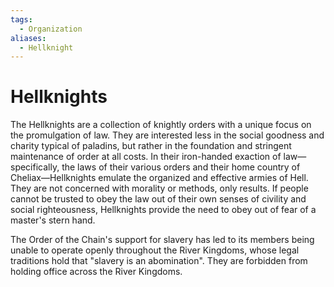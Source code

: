 ```yaml
---
tags:
  - Organization
aliases:
  - Hellknight
---
```

# Hellknights
The Hellknights are a collection of knightly orders with a unique focus on the promulgation of law. They are interested less in the social goodness and charity typical of paladins, but rather in the foundation and stringent maintenance of order at all costs. In their iron-handed exaction of law—specifically, the laws of their various orders and their home country of Cheliax—Hellknights emulate the organized and effective armies of Hell. They are not concerned with morality or methods, only results. If people cannot be trusted to obey the law out of their own senses of civility and social righteousness, Hellknights provide the need to obey out of fear of a master's stern hand.

The Order of the Chain's support for slavery has led to its members being unable to operate openly throughout the River Kingdoms, whose legal traditions hold that "slavery is an abomination". They are forbidden from holding office across the River Kingdoms. 